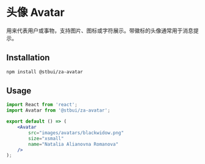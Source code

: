 # 头像 Avatar

用来代表用户或事物，支持图片、图标或字符展示。带徽标的头像通常用于消息提示。

## Installation

```sh
npm install @stbui/za-avatar
```

## Usage

```jsx
import React from 'react';
import Avatar from '@stbui/za-avatar';

export default () => (
    <Avatar
        src="images/avatars/blackwidow.png"
        size="xsmall"
        name="Natalia Alianovna Romanova"
    />
);
```
